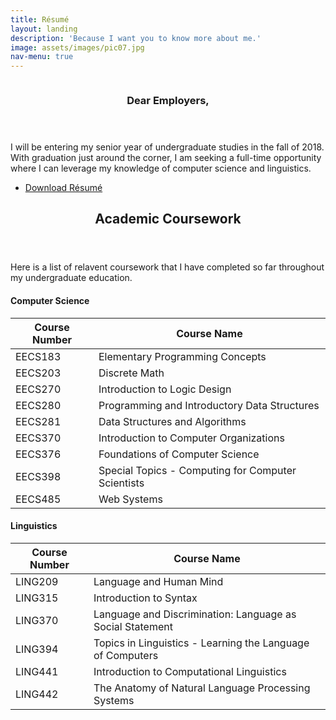 ```yaml
---
title: Résumé
layout: landing
description: 'Because I want you to know more about me.'
image: assets/images/pic07.jpg
nav-menu: true
---
```


<!-- Main -->
<div id="main">

<!-- Two -->
<section id="two" class="spotlights">
	<section>
		<a href="generic.html" class="image">
			<img src="assets/images/pic08.jpg" alt="" data-position="center center" />
		</a>
		<div class="content">
			<div class="inner">
				<header class="major">
					<h3>Dear Employers,</h3>
				</header>
				<p>I will be entering my senior year of undergraduate studies in the fall of 2018. With graduation just around the corner, I am seeking a full-time opportunity where I can leverage my knowledge of computer science and linguistics.</p>
				<ul class="actions">
					<li><a href="assets/documents/Shuta_Suzuki_Resume.pdf" target="_blank" class="button">Download Résumé</a></li>
				</ul>
			</div>
		</div>
	</section>
</section>

<!-- Three -->
<section id="three">
	<div class="inner">
		<header class="major">
			<h2>Academic Coursework</h2>
		</header>
		<p>Here is a list of relavent coursework that I have completed so far throughout my undergraduate education.</p>
        <h4>Computer Science</h4>
        <div class="table-wrapper">
            <table>
                <thead>
                    <tr>
                        <th>Course Number</th>
                        <th>Course Name</th>
                    </tr>
                </thead>
                <tbody>
                    <tr>
                        <td>EECS183</td>
                        <td>Elementary Programming Concepts</td>
                    </tr>
                    <tr>
                        <td>EECS203</td>
                        <td>Discrete Math</td>
                    </tr>
                    <tr>
                        <td>EECS270</td>
                        <td>Introduction to Logic Design</td>
                    </tr>
                    <tr>
                        <td>EECS280</td>
                        <td>Programming and Introductory Data Structures</td>
                    </tr>
                    <tr>
                        <td>EECS281</td>
                        <td>Data Structures and Algorithms</td>
                    </tr>
                    <tr>
                        <td>EECS370</td>
                        <td>Introduction to Computer Organizations</td>
                    </tr>
                    <tr>
                        <td>EECS376</td>
                        <td>Foundations of Computer Science</td>
                    </tr>
                    <tr>
                        <td>EECS398</td>
                        <td>Special Topics - Computing for Computer Scientists</td>
                    </tr>
                    <tr>
                        <td>EECS485</td>
                        <td>Web Systems</td>
                    </tr>
                </tbody>
            </table>
        </div>
        <h4>Linguistics</h4>
        <div class="table-wrapper">
            <table>
                <thead>
                    <tr>
                        <th>Course Number</th>
                        <th>Course Name</th>
                    </tr>
                </thead>
                <tbody>
                    <tr>
                        <td>LING209</td>
                        <td>Language and Human Mind</td>
                    </tr>
                    <tr>
                        <td>LING315</td>
                        <td>Introduction to Syntax</td>
                    </tr>
                    <tr>
                        <td>LING370</td>
                        <td>Language and Discrimination: Language as Social Statement</td>
                    </tr>
                    <tr>
                        <td>LING394</td>
                        <td>Topics in Linguistics - Learning the Language of Computers</td>
                    </tr>
                    <tr>
                        <td>LING441</td>
                        <td>Introduction to Computational Linguistics</td>
                    </tr>
                    <tr>
                        <td>LING442</td>
                        <td>The Anatomy of Natural Language Processing Systems</td>
                    </tr>
                </tbody>
            </table>
        </div>
	</div>
</section>

</div>

